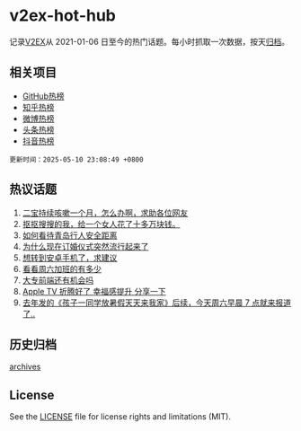 # v2ex-hot-hub

 记录[V2EX](https://www.v2ex.com/)从 2021-01-06 日至今的热门话题。每小时抓取一次数据，按天[归档](archives)。
 
 ## 相关项目

- [GitHub热榜](https://github.com/snaildev/github-hot-hub)
- [知乎热榜](https://github.com/snaildev/zhihu-hot-hub)
- [微博热榜](https://github.com/snaildev/weibo-hot-hub)
- [头条热榜](https://github.com/snaildev/toutiao-hot-hub)
- [抖音热榜](https://github.com/snaildev/douyin-hot-hub)


 `更新时间：2025-05-10 23:08:49 +0800`

## 热议话题

1. [二宝持续咳嗽一个月，怎么办啊，求助各位网友](https://www.v2ex.com/t/1130809)
1. [抠抠搜搜的我，给一个女人花了十多万块钱。](https://www.v2ex.com/t/1130863)
1. [如何看待青岛行人安全距离](https://www.v2ex.com/t/1130812)
1. [为什么现在订婚仪式突然流行起来了](https://www.v2ex.com/t/1130836)
1. [想转到安卓手机了，求建议](https://www.v2ex.com/t/1130815)
1. [看看周六加班的有多少](https://www.v2ex.com/t/1130852)
1. [大专前端还有机会吗](https://www.v2ex.com/t/1130817)
1. [Apple TV 折腾好了 幸福感提升 分享一下](https://www.v2ex.com/t/1130858)
1. [去年发的《孩子一同学放暑假天天来我家》后续，今天周六早晨 7 点就来报道了..](https://www.v2ex.com/t/1130802)

## 历史归档

[archives](archives)

## License

See the [LICENSE](LICENSE) file for license rights and limitations (MIT).
